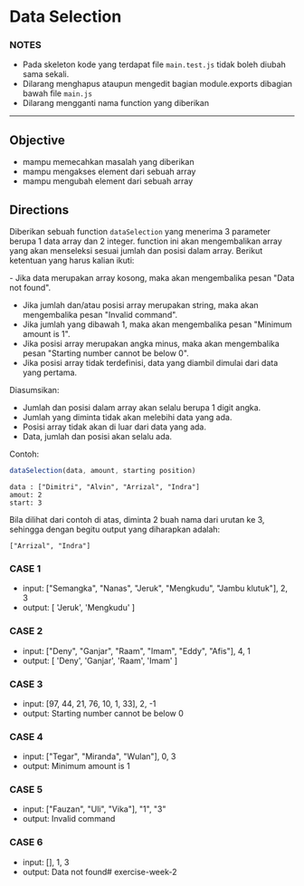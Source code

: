 # Data Selection

### NOTES

- Pada skeleton kode yang terdapat file `main.test.js` tidak boleh diubah sama sekali.
- Dilarang menghapus ataupun mengedit bagian module.exports dibagian bawah file `main.js`
- Dilarang mengganti nama function yang diberikan

---

## Objective

- mampu memecahkan masalah yang diberikan
- mampu mengakses element dari sebuah array
- mampu mengubah element dari sebuah array

## Directions

Diberikan sebuah function `dataSelection` yang menerima 3 parameter berupa 1 data array dan 2 integer. function ini akan mengembalikan array yang akan menseleksi sesuai jumlah dan posisi dalam array. Berikut ketentuan yang harus kalian ikuti:

​- Jika data merupakan array kosong, maka akan mengembalika pesan "Data not found".
- Jika jumlah dan/atau posisi array merupakan string, maka akan mengembalika pesan "Invalid command".
- Jika jumlah yang dibawah 1, maka akan mengembalika pesan "Minimum amount is 1".
- Jika posisi array merupakan angka minus, maka akan mengembalika pesan "Starting number cannot be below 0".
- Jika posisi array tidak terdefinisi, data yang diambil dimulai dari data yang pertama.

Diasumsikan:
- Jumlah dan posisi dalam array akan selalu berupa 1 digit angka.
- Jumlah yang diminta tidak akan melebihi data yang ada.
- Posisi array tidak akan di luar dari data yang ada.
- Data, jumlah dan posisi akan selalu ada.

Contoh:

```js
dataSelection(data, amount, starting position)
```

```
data : ["Dimitri", "Alvin", "Arrizal", "Indra"]
amout: 2
start: 3
```

Bila dilihat dari contoh di atas, diminta 2 buah nama dari urutan ke 3, sehingga dengan begitu output yang diharapkan adalah:

```
["Arrizal", "Indra"]
```

### CASE 1

- input: ["Semangka", "Nanas", "Jeruk", "Mengkudu", "Jambu klutuk"], 2, 3
- output: [ 'Jeruk', 'Mengkudu' ]

### CASE 2

- input: ["Deny", "Ganjar", "Raam", "Imam", "Eddy", "Afis"], 4, 1
- output: [ 'Deny', 'Ganjar', 'Raam', 'Imam' ]

### CASE 3

- input: [97, 44, 21, 76, 10, 1, 33], 2, -1
- output: Starting number cannot be below 0

### CASE 4

- input: ["Tegar", "Miranda", "Wulan"], 0, 3
- output: Minimum amount is 1

### CASE 5

- input: ["Fauzan", "Uli", "Vika"], "1", "3"
- output: Invalid command

### CASE 6

- input: [], 1, 3
- output: Data not found# exercise-week-2
